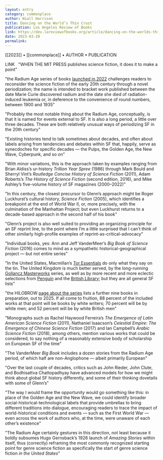 ```yaml
---
layout: entry
category: commonplace
author: Niall Harrison
title: Dancing on the World’s Thin Crust
publication: Los Angeles Review of Books
link: https://dev.lareviewofbooks.org/article/dancing-on-the-worlds-thin-crust-on-the-mit-presss-radium-age-series/
date: 2023-03-20
permalink:
---
```


[[2023]] • [[commonplace]] • AUTHOR • PUBLICATION

LINK
 
"WHEN THE MIT PRESS publishes science fiction, it does it to make a point"

"the Radium Age series of books [launched in 2022](https://mitpress.mit.edu/blog/introducing-radium-age/) challenges readers to reconsider the science fiction of the early 20th century through a novel periodization; the name is intended to bracket work published between the date Marie Curie discovered radium and the date she died of radiation-induced leukemia or, in deference to the convenience of round numbers, between 1900 and 1935"

"Probably the most notable thing about the Radium Age, conceptually, is that it is named for events external to SF. It is also a long period, a little over three decades. These are both relatively unusual ways of periodizing SF in the 20th century"

"Existing histories tend to talk sometimes about decades, and often about labels arising from tendencies and debates within SF that, happily, serve as synecdoches for specific decades — the Pulps, the Golden Age, the New Wave, Cyberpunk, and so on"

"With minor variations, this is the approach taken by examples ranging from Brian Aldiss’s ur-history *Trillion Year Spree* (1986) through Mark Bould and Sherryl Vint’s *Routledge Concise History of Science Fiction* (2011), Adam Roberts’s *The History of Science Fiction* (second edition, 2016), and Mike Ashley’s five-volume history of SF magazines (2000–2022)"

"In this century, the closest precursor to Glenn’s approach might be Roger Luckhurst’s cultural history, *Science Fiction* (2005), which identifies a breakpoint at the end of World War II, or, more precisely, with the culmination of the Manhattan Project; but even Luckhurst returns to a decade-based approach in the second half of his book"

"Glenn’s project is also well suited to providing an organizing principle for an SF reprint line, to the point where I’m a little surprised that I can’t think of other similarly high-profile examples of reprint-as-critical-advocacy"

"Individual books, yes: Ann and Jeff VanderMeer’s *Big Book of Science Fiction* (2016) comes to mind as a sympathetic historical-geographical project — but not entire series"

"In the United States, Macmillan’s [Tor Essentials](https://read.macmillan.com/torforge/tor-essentials/) do only what they say on the tin. The United Kingdom is much better served, by the long-running [Gollancz Masterworks](https://www.sfgateway.com/imprint/gateway/page/series/) series, as well as by more recent and more eclectic selections from [Penguin](https://www.penguin.co.uk/series/PENGSCIFI/penguin-science-fiction) and the [British Library](https://shop.bl.uk/collections/science-fiction?gclid=Cj0KCQiAyMKbBhD1ARIsANs7rEHS6IgF8k42Av8N_-KCjcBof3orS2WZEZtCiK0XnQUtwf6GiJOqD6UaAuxzEALw_wcB); but they are all general SF lists"

"the HILOBROW [page about the series](https://www.hilobrow.com/radium-age/) lists a further nine books in preparation, out to 2025. If all come to fruition, 88 percent of the included works at that point will be books by white writers; 70 percent will be by white men; and 52 percent will be by white British men"

"Monographs such as Rachel Haywood Ferreira’s *The Emergence of Latin American Science Fiction* (2011), Nathaniel Isaacson’s *Celestial Empire: The Emergence of Chinese Science Fiction* (2017) and Ian Campbell’s *Arabic Science Fiction* (2018), among others, mention various works that could be considered, to say nothing of a reasonably extensive body of scholarship on European SF of the time"

"The VanderMeer *Big Book* includes a dozen stories from the Radium Age period, of which half are non-Anglophone — albeit primarily European"

"Over the last couple of decades, critics such as John Rieder, John Clute, and Bodhisattva Chattopadhyay have advanced models for how we might think about global SF history differently, and some of their thinking dovetails with some of Glenn’s"

"The way I would frame the opportunity would go something like this: in place of the Golden Age and the New Wave, we could identify broader social-historical-technological labels that provide umbrellas to bring different traditions into dialogue, encouraging readers to trace the impact of world-historical conditions and events — such as the First World War — even across the work of authors who, at the time, were unaware of each other’s existence"

"The Radium Age certainly gestures in this direction, not least because it boldly subsumes Hugo Gernsback’s 1926 launch of *Amazing Stories* within itself, thus (correctly) reframing the most commonly recognized starting point for genre science fiction as specifically the start of genre science fiction *in the United States*"

